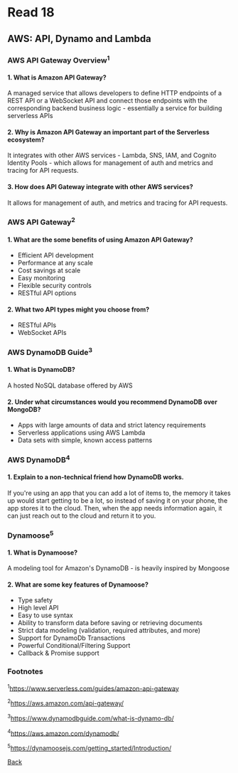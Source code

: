 # Read 18

## AWS: API, Dynamo and Lambda

### AWS API Gateway Overview<sup>1</sup>

#### 1. What is Amazon API Gateway?

A managed service that allows developers to define HTTP endpoints of a REST API or a WebSocket API and connect those endpoints with the corresponding backend business logic - essentially a service for building serverless APIs

#### 2. Why is Amazon API Gateway an important part of the Serverless ecosystem?

It integrates with other AWS services - Lambda, SNS, IAM, and Cognito Identity Pools - which allows for management of auth and metrics and tracing for API requests.

#### 3. How does API Gateway integrate with other AWS services?

It allows for management of auth, and metrics and tracing for API requests.

### AWS API Gateway<sup>2</sup>

#### 1. What are the some benefits of using Amazon API Gateway?

* Efficient API development
* Performance at any scale
* Cost savings at scale
* Easy monitoring
* Flexible security controls
* RESTful API options

#### 2. What two API types might you choose from?

* RESTful APIs
* WebSocket APIs

### AWS DynamoDB Guide<sup>3</sup>

#### 1. What is DynamoDB?

A hosted NoSQL database offered by AWS

#### 2. Under what circumstances would you recommend DynamoDB over MongoDB?

* Apps with large amounts of data and strict latency requirements
* Serverless applications using AWS Lambda
* Data sets with simple, known access patterns

### AWS DynamoDB<sup>4</sup>

#### 1. Explain to a non-technical friend how DynamoDB works.

If you're using an app that you can add a lot of items to, the memory it takes up would start getting to be a lot, so instead of saving it on your phone, the app stores it to the cloud. Then, when the app needs information again, it can just reach out to the cloud and return it to you.

### Dynamoose<sup>5</sup>

#### 1. What is Dynamoose?

A modeling tool for Amazon's DynamoDB - is heavily inspired by Mongoose

#### 2. What are some key features of Dynamoose?

* Type safety
* High level API
* Easy to use syntax
* Ability to transform data before saving or retrieving documents
* Strict data modeling (validation, required attributes, and more)
* Support for DynamoDb Transactions
* Powerful Conditional/Filtering Support
* Callback & Promise support

### Footnotes

<sup>1</sup>https://www.serverless.com/guides/amazon-api-gateway

<sup>2</sup>https://aws.amazon.com/api-gateway/

<sup>3</sup>https://www.dynamodbguide.com/what-is-dynamo-db/

<sup>4</sup>https://aws.amazon.com/dynamodb/

<sup>5</sup>https://dynamoosejs.com/getting_started/Introduction/

[Back](/reading-notes/401/401-TOC.html)